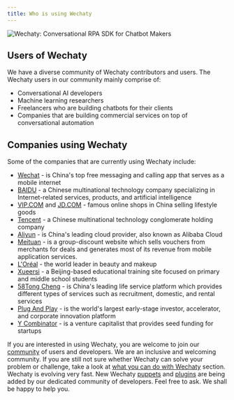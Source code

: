 ```yaml
---
title: Who is using Wechaty
---
```


![Wechaty: Conversational RPA SDK for Chatbot Makers](/img/wechaty-logo.svg)

## Users of Wechaty

We have a diverse community of Wechaty contributors and users. The Wechaty users in our community mainly comprise of:

- Conversational AI developers
- Machine learning researchers
- Freelancers who are building chatbots for their clients
- Companies that are building commercial services on top of conversational automation

## Companies using Wechaty

Some of the companies that are currently using Wechaty include:

- [Wechat](https://www.wechat.com/en/) - is China's top free messaging and calling app that serves as a mobile internet
- [BAIDU](http://www.baidu.com/) - a Chinese multinational technology company specializing in Internet-related services, products, and artificial intelligence
- [VIP.COM](https://www.vip.com/) and [JD.COM](https://global.jd.com/) - famous online shops in China selling lifestyle goods
- [Tencent](https://www.tencent.com/en-us/) - a Chinese multinational technology conglomerate holding company
- [Aliyun](https://eu.alibabacloud.com/en) - is China's leading cloud provider, also known as Alibaba Cloud
- [Meituan](https://www.meituan.com/) - is a group-discount website which sells vouchers from merchants for deals and generates most of its revenue from mobile application services.
- [L'Oréal](https://www.loreal.com/en/) - the world leader in beauty and makeup
- [Xueersi](https://www.xueersi.com/) - a Beijing-based educational training site focused on primary and middle school students
- [58Tong Cheng](https://by.58.com/) - is China's leading life service platform which provides different types of services such as recruitment, domestic, and rental services
- [Plug And Play](https://www.plugandplaytechcenter.com/) - is the world's largest early-stage investor, accelerator, and corporate innovation platform
- [Y Combinator](https://www.ycombinator.com/) - is a venture capitalist that provides seed funding for startups

If you are interested in using Wechaty, you are welcome to join our [community](#link) of users and developers. We are an inclusive and welcoming community.
If you are still not sure whether Wechaty can solve your problem or challenge, take a look at [what you can do with Wechaty](#link) section. Wechaty is evolving very fast. New Wechaty [puppets](#link-to-puppets) and [plugins](#link-to-plugins) are being added by our dedicated community of developers. Feel free to ask. We shall be happy to help you.
